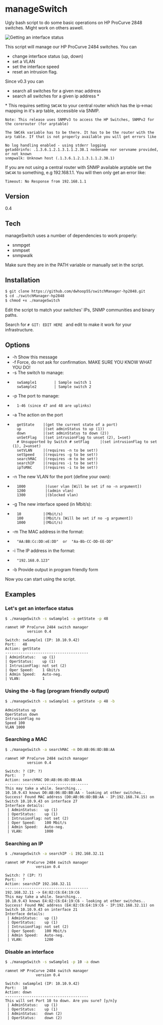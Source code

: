 # manageSwitch
Ugly bash script to do some basic operations on HP ProCurve 2848 switches. Might work on others aswell.


![Getting an interface status](https://www.ram.rwth-aachen.de/images/files/github_getState.png)

This script will manage our HP ProCurve 2484 switches.
You can
- change interface status (up, down)
- set a VLAN
- set the interface speed
- reset an intrusion flag.

Since v0.3 you can

- search all switches for a given mac address
- search all switches for a given ip address *

\* This requires setting ```SWC4K``` to your central router which has the ip->mac mapping in it's arp table, accessible via SNMP.

```Note: This release uses SNMPv3 to access the HP Switches, SNMPv2 for the corerouter (for arptable)```

```The SWC4k variable has to be there. It has to be the router with the arp table. If that is not properly available you will get errors like```

    No log handling enabled - using stderr logging
    getaddrinfo: .1.3.6.1.2.1.3.1.1.2.38.1 nodename nor servname provided, or not known
    snmpwalk: Unknown host (.1.3.6.1.2.1.3.1.1.2.38.1)

If you are not using a central router with SNMP available arptable set the ```SWC4K``` to something, e.g 192.168.1.1. You will then only get an error like:

    Timeout: No Response from 192.168.1.1

## Version
0.4

## Tech

manageSwitch uses a number of dependencies to work properly:

* snmpget
* snmpset
* snmpwalk

Make sure they are in the PATH variable or manually set in the script.

## Installation

```bash
$ git clone https://github.com/dwhoop55/switchManager-hp2848.git
$ cd ./switchManager-hp2848
$ chmod +x ./manageSwitch
```

Edit the script to match your switches' IPs, SNMP communities and binary paths.

Search for ```# GIT: EDIT HERE ``` and edit to make it work for your infrastructure.

## Options
*   -h       Show this message
*   -f       Force, do not ask for confirmation. MAKE SURE YOU KNOW WHAT YOU DO!
*   -s       The switch to manage:
*       swSample1        | Sample switch 1
        swSample2        | Sample switch 2
*   -p       The port to manage:
*       1-46 (since 47 and 48 are uplinks)
*   -a       The action on the port
*       getState    |(get the current state of a port)
        up          |(set adminStatus to up (1))
        down        |(set adminStatus to down (2))
        unSetFlag   |(set intrusionFlag to unset (2), 1=set)
        # Unsupported by Switch # setFlag     |(set intrusionFlag to set (1), 2=unset)
        setVLAN     |(requires -n to be set!)
        setSpeed    |(requires -g to be set!)
        searchMAC   |(requires -m to be set!)
        searchIP    |(requires -i to be set!)
        ipToMAC     |(requires -i to be set!)
*   -n       The new VLAN for the port (define your own):
*       1000         |(user vlan [Will be set if no -n argument])
        1200         |(admin vlan)
        1300         |(blocked vlan)
*   -g       The new interface speed (in Mbit/s):
*       10          |(Mbit/s)
        100         |(Mbit/s [Will be set if no -g argument])
        1000        |(Mbit/s)
*   -m       The MAC address in the format:
*       "AA:BB:Cc:DD:eE:DD"  or  "Aa-Bb-CC-DD-EE-DD"
*   -i       The IP address in the format:
*       "192.168.0.123"
*   -b       Provide output in program friendly form

Now you can start using the script.

## Examples

### Let's get an interface status
```bash
$ ./manageSwitch -s swSample1 -a getState -p 48
```
    ramnet HP ProCurve 2484 switch manager
              version 0.4

    Switch: swSample1 (IP: 10.10.9.42)
    Port:   48
    Action: getState
    --------------------------------------
    | AdminStatus:   up (1)
    | OperStatus:    up (1)
    | IntrusionFlag: not set (2)
    | Oper Speed:    1 Gbit/s
    | Admin Speed:   Auto-neg.
    | VLAN:          1

### Using the -b flag (program friendly output)
```bash
$ ./manageSwitch -s swSample1 -a getState -p 48 -b
```
    AdminStatus up
    OperStatus down
    IntrusionFlag no
    Speed 100
    VLAN 1000

### Searching a MAC
```bash
$ ./manageSwitch -a searchMAC -m D0:AB:06:8D:BB:AA
```
    ramnet HP ProCurve 2484 switch manager
              version 0.4

    Switch: ? (IP: ?)
    Port:   ?
    Action: searchMAC D0:AB:06:8D:BB:AA
    --------------------------------------
    This may take a while. Searching...
    10.10.9.43 knows D0:AB:06:8D:BB:AA - looking at other switches..
    Success! Found MAC address (D0:AB:06:8D:BB:AA - IP:192.168.74.15) on Switch 10.10.9.43 on interface 27
    Interface details:
     | AdminStatus:   up (1)
     | OperStatus:    up (1)
     | IntrusionFlag: not set (2)
     | Oper Speed:    100 Mbit/s
     | Admin Speed:   Auto-neg.
     | VLAN:          1000


### Searching an IP
```bash
$ ./manageSwitch -a searchIP -i 192.168.32.11
```
    ramnet HP ProCurve 2484 switch manager
                  version 0.4

    Switch: ? (IP: ?)
    Port:   ?
    Action: searchIP 192.168.32.11
    --------------------------------------
    192.168.32.11 -> E4:82:C6:E4:19:C6
    This may take a while. Searching...
    10.10.9.43 knows E4:82:C6:E4:19:C6 - looking at other switches..
    Success! Found MAC address (E4:82:C6:E4:19:C6 - IP:192.168.32.11) on Switch 10.10.9.43 on interface 21
    Interface details:
     | AdminStatus:   up (1)
     | OperStatus:    up (1)
     | IntrusionFlag: not set (2)
     | Oper Speed:    100 Mbit/s
     | Admin Speed:   Auto-neg.
     | VLAN:          1200


### Disable an interface
```bash
$ ./manageSwitch -s swSample1 -p 10 -a down
```
    ramnet HP ProCurve 2484 switch manager
                  version 0.4

    Switch: swSample1 (IP: 10.10.9.42)
    Port:   10
    Action: down
    --------------------------------------
    This will set Port 10 to down. Are you sure? [y/n]y
     | AdminStatus:   up (1)
     | OperStatus:    up (1)
     | AdminStatus:   down (2)
     | OperStatus:    down (2)
